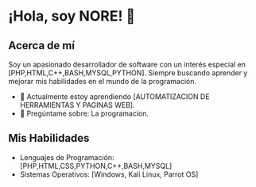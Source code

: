 # ¡Hola, soy NORE! 👋

## Acerca de mí

Soy un apasionado desarrollador de software con un interés especial en [PHP,HTML,C++,BASH,MYSQL,PYTHON]. Siempre buscando aprender y mejorar mis habilidades en el mundo de la programación.

- 🌱 Actualmente estoy aprendiendo [AUTOMATIZACION DE HERRAMIENTAS Y PAGINAS WEB].
- 💬 Pregúntame sobre: La programacion.

## Mis Habilidades

- Lenguajes de Programación: [PHP,HTML,CSS,PYTHON,C++,BASH,MYSQL]
- Sistemas Operativos: [Windows, Kali Linux, Parrot OS]
